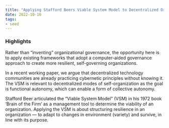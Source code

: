 ```yaml
---
title: "Applying Stafford Beers Viable System Model to Decentralized Organization"
date: 2022-10-10
tags:
- seed
---
```


### Highlights

Rather than “inventing” organizational governance, the opportunity here is to apply existing frameworks that adopt a computer-aided governance approach to create more resilient, self-governing organizations.

In a recent working paper, we argue that decentralized technology communities are already practicing cybernetic principles without knowing it. The VSM is relevant to decentralized modes of self-organization as the goal is functional autonomy, which can enable a form of collective autonomy.

Stafford Beer articulated the “Viable System Model” (VSM) in his 1972 book ‘Brain of the Firm’ as a management tool to determine the viability of an organization. Applying the VSM is about structuring resilience in an organization — to adapt to changes in environment (variety) and survive, in line with its purpose.



